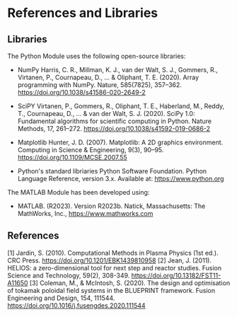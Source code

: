 # References and Libraries

## Libraries

The Python Module uses the following open-source libraries: 

- NumPy
Harris, C. R., Millman, K. J., van der Walt, S. J., Gommers, R., Virtanen, P., Cournapeau, D., ... & Oliphant, T. E. (2020). Array programming with NumPy. Nature, 585(7825), 357–362. https://doi.org/10.1038/s41586-020-2649-2

- SciPY
Virtanen, P., Gommers, R., Oliphant, T. E., Haberland, M., Reddy, T., Cournapeau, D., ... & van der Walt, S. J. (2020). SciPy 1.0: Fundamental algorithms for scientific computing in Python. Nature Methods, 17, 261–272. https://doi.org/10.1038/s41592-019-0686-2

- Matplotlib
Hunter, J. D. (2007). Matplotlib: A 2D graphics environment. Computing in Science & Engineering, 9(3), 90–95. https://doi.org/10.1109/MCSE.2007.55

- Python's standard libriaries
Python Software Foundation. Python Language Reference, version 3.x. Available at: https://www.python.org

The MATLAB Module has been developed using:
- MATLAB. (R2023). Version R2023b. Natick, Massachusetts: The MathWorks, Inc., https://www.mathworks.com 

## References

[1] Jardin, S. (2010). Computational Methods in Plasma Physics (1st ed.). CRC Press. https://doi.org/10.1201/EBK1439810958
[2] Jean, J. (2011). HELIOS: a zero-dimensional tool for next step and reactor studies. Fusion Science and Technology, 59(2), 308-349. https://doi.org/10.13182/FST11-A11650
[3] Coleman, M., & McIntosh, S. (2020). The design and optimisation of tokamak poloidal field systems in the BLUEPRINT framework. Fusion Engineering and Design, 154, 111544. https://doi.org/10.1016/j.fusengdes.2020.111544

